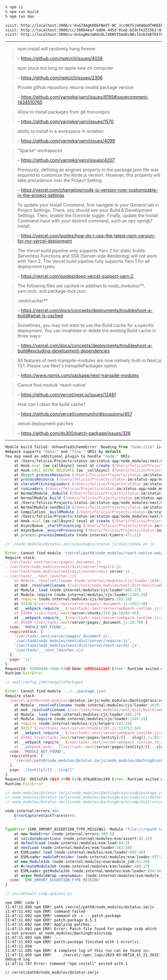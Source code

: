 ```bash
% npm ci
% npm run build
% npm run dev

visit: http://localhost:3000/c?d=G74AgK0ObFNmYT-WC_Jcc9KfSjHXAQo9THKEEbgPaJoItceMES-bUxr2Tj9efv447rRefBIUg9CEsSFyjBOFTRdZ9PH2wUOW8hVNYqIje3BC96mZ8uFogqM6k7gCCJnMHy4ulsmsgHTdeh5dAzTNNuG8m9XB8oVeildTCKlRhINnTZh4kAl5sP8SzBB4V2_I41a8PKl3mcS0z_eF5gA=#zQ3shY7r4cAdg4eUF5dfcuCqCFzWmdjHW4SX5hspM9ucAarfU
visit: http://localhost:3000/cc/30804ea7-bd66-4d5d-91eb-b2dcfe2515b3?d=G5EBYCwOMrkec8PbsvkGVxRnInqDN3deAUebRefR-VRkKX2Lwov4MpDwMxkfQRPD49F0k4Sf-ry6-Afpu3HhmwAlpZ1Ojr8DW1uUWCAYYC2BBPOUchsDx3HqUWgXZfSxrjPnLLpPztKMUqbA5QIbjyA2OBqQyfjhy8ViMNIhTbeeR1cHh0a94twfIw-WLbRUvBpCSPYkSozlxBBzMiAP9l-c4QJrahWt-a14eULvHDnr13hu-7cAPSZdhQuX5KrK8tCyzB3qBTf2taCfNIs_d5HkynMDq6wB#zQ3shY7r4cAdg4eUF5dfcuCqCFzWmdjHW4SX5hspM9ucAarfU
visit: http://localhost:3000/u?d=GxgBoJwHdsOLl4DWt55mGELN6clGsb1UKTEkT0KUMDfwhWFpUyWH_cefTnvlcSf2JUXCOAWoY5ywzry-LnJ-PjgOGT1Pkb8riQp7ghv6Zu-x70x4m8lncZaRWpDN-sEfT85idUCWvppT_QFNa2A6J3Gr69UJGvWmL3S4DBwX2Jr7LBTNOvFPo6lejNUb-xizlAMUTrokunCH-qNmgtU6UK0J6Vkn8Ce35XGBFObxpxnAtnC_J_D-SrBCBnjiUlwH0ViNr3lHBg==#zQ3shUHp2rAM1yqBYeo6LhFbtrozG5mZeA6cRoGohsudtsieT
```

---

> npm install will randomly hang forever
>
> – <https://github.com/npm/cli/issues/4028>

> npm stuck too long on apple new m1 computer
>
> – <https://github.com/npm/cli/issues/2306>

> Private github repository returns invalid package version
>
> – <https://github.com/yarnpkg/yarn/issues/6195#issuecomment-1434510765>

> Allow to install packages from git monorepos
>
> – <https://github.com/yarnpkg/yarn/issues/1570>

> ability to install in a workspace in isolation
>
> – <https://github.com/yarnpkg/yarn/issues/4099>

> "Sparse" workspaces
>
> – <https://github.com/yarnpkg/yarn/issues/4207>

> Previously, defining an engines property in the package.json file was required to customize the Node.js version. However, this property will take precedence over the Project Setting.
>
> – <https://vercel.com/changelog/node-js-version-now-customizable-in-the-project-settings>

> To update your Install Command, first navigate to your General tab in Project Settings. There, you should see your Build & Development Settings. Then, enable the Override toggle. Finally, update the Install Command input with your desired command, such as npx npm@7 install.
>
> – <https://vercel.com/guides/how-do-i-use-the-latest-npm-version-for-my-vercel-deployment>

> The Vercel build pipeline only supports Yarn 2 for static builds. Serverless Functions and SSR (Server-side Rendering) will not work with Yarn 2. The Vercel build pipeline fully supports Yarn 1 for all deployment types.
>
> – <https://vercel.com/guides/does-vercel-support-yarn-2>

> The following files are cached in addition to node_modules/**, yarn.lock, and package-lock.json.
>
> .next/cache/**
>
> – <https://vercel.com/docs/concepts/deployments/troubleshoot-a-build#what-is-cached>

> Sometimes, you may not want to use the Build cache for a specific deployment. You can invalidate or delete the existing Build cache in three ways:
>
> – <https://vercel.com/docs/concepts/deployments/troubleshoot-a-build#excluding-development-dependencies>

> All features of next-transpile-modules are now natively built-in Next.js 13.1. Please use Next's transpilePackages option
>
> – <https://www.npmjs.com/package/next-transpile-modules>

> Cannot find module 'react-native'
>
> – <https://github.com/vercel/next.js/issues/12481>

> How can I clean the build cache?
>
> – <https://github.com/vercel/community/discussions/457>

> vercel deployment patches
>
> – <https://github.com/ds300/patch-package/issues/326>

---

```js
Module build failed: UnhandledSchemeError: Reading from "node:zlib" is not handled by plugins (Unhandled scheme).
Webpack supports "data:" and "file:" URIs by default.
You may need an additional plugin to handle "node:" URIs.
    at /Users/felicio/Projects/status-im/status-app/node_modules/next/dist/compiled/webpack/bundle5.js:28:395974
    at Hook.eval [as callAsync] (eval at create (/Users/felicio/Projects/status-im/status-app/node_modules/next/dist/compiled/webpack/bundle5.js:13:28771), <anonymous>:6:1)
    at Hook.CALL_ASYNC_DELEGATE [as _callAsync] (/Users/felicio/Projects/status-im/status-app/node_modules/next/dist/compiled/webpack/bundle5.js:13:25925)
    at Object.processResource (/Users/felicio/Projects/status-im/status-app/node_modules/next/dist/compiled/webpack/bundle5.js:28:395899)
    at processResource (/Users/felicio/Projects/status-im/status-app/node_modules/next/dist/compiled/webpack/bundle5.js:1:280173)
    at iteratePitchingLoaders (/Users/felicio/Projects/status-im/status-app/node_modules/next/dist/compiled/webpack/bundle5.js:1:279532)
    at runLoaders (/Users/felicio/Projects/status-im/status-app/node_modules/next/dist/compiled/webpack/bundle5.js:1:283436)
    at NormalModule._doBuild (/Users/felicio/Projects/status-im/status-app/node_modules/next/dist/compiled/webpack/bundle5.js:28:395761)
    at NormalModule.build (/Users/felicio/Projects/status-im/status-app/node_modules/next/dist/compiled/webpack/bundle5.js:28:397789)
    at /Users/felicio/Projects/status-im/status-app/node_modules/next/dist/compiled/webpack/bundle5.js:28:81243
    at NormalModule.needBuild (/Users/felicio/Projects/status-im/status-app/node_modules/next/dist/compiled/webpack/bundle5.js:28:401902)
    at Compilation._buildModule (/Users/felicio/Projects/status-im/status-app/node_modules/next/dist/compiled/webpack/bundle5.js:28:80960)
    at /Users/felicio/Projects/status-im/status-app/node_modules/next/dist/compiled/webpack/bundle5.js:28:1301554
    at Hook.eval [as callAsync] (eval at create (/Users/felicio/Projects/status-im/status-app/node_modules/next/dist/compiled/webpack/bundle5.js:13:28771), <anonymous>:6:1)
    at AsyncQueue._startProcessing (/Users/felicio/Projects/status-im/status-app/node_modules/next/dist/compiled/webpack/bundle5.js:28:1301425)
    at AsyncQueue._ensureProcessing (/Users/felicio/Projects/status-im/status-app/node_modules/next/dist/compiled/webpack/bundle5.js:28:1301274)
    at process.processImmediate (node:internal/timers:471:21)

// ./node_modules/@status-im/js/packages/status-js/dist/index.es.js
```

```js
Error: Cannot find module '/vercel/path0/node_modules/react-native-web/dist/cjs/exports/createElement'
Require stack:
- /var/task/.next/server/pages/_document.js
- /var/task/node_modules/next/dist/server/require.js
- /var/task/node_modules/next/dist/server/next-server.js
- /var/task/___next_launcher.cjs
    at Module._resolveFilename (node:internal/modules/cjs/loader:1039:15)
    at mod._resolveFilename (/var/task/node_modules/next/dist/build/webpack/require-hook.js:23:32)
    at Module._load (node:internal/modules/cjs/loader:885:27)
    at Module.require (node:internal/modules/cjs/loader:1105:19)
    at require (node:internal/modules/cjs/helpers:103:18)
    at 33330 (/var/task/.next/server/pages/_document.js:1032:18)
    at __webpack_require__ (/var/task/.next/server/webpack-runtime.js:25:43)
    at 83849 (/var/task/.next/server/chunks/318.js:10285:45)
    at __webpack_require__ (/var/task/.next/server/webpack-runtime.js:25:43)
    at 95209 (/var/task/.next/server/pages/_document.js:20:70) {
  code: 'MODULE_NOT_FOUND',
  requireStack: [
    '/var/task/.next/server/pages/_document.js',
    '/var/task/node_modules/next/dist/server/require.js',
    '/var/task/node_modules/next/dist/server/next-server.js',
    '/var/task/___next_launcher.cjs'
  ],
  page: '/c'
}
RequestId: 95899430-7666-47cd-bbde-7a5951e11a1f Error: Runtime exited with error: exit status 1
Runtime.ExitError

// next.config.js#transpilePackages
```

```js
Error: Cannot find module '../../package.json'
Require stack:
- /vercel/path0/node_modules/@status-im/js/node_modules/@achingbrain/ssdp/dist/src/default-ssdp-options.js
    at Module._resolveFilename (node:internal/modules/cjs/loader:1039:15)
    at mod._resolveFilename (/var/task/node_modules/next/dist/build/webpack/require-hook.js:23:32)
    at Module._load (node:internal/modules/cjs/loader:885:27)
    at Module.require (node:internal/modules/cjs/loader:1105:19)
    at require (node:internal/modules/cjs/helpers:103:18)
    at 92217 (/var/task/.next/server/chunks/197.js:113712:34)
    at __webpack_require__ (/var/task/.next/server/webpack-runtime.js:25:43)
    at 45461 (/var/task/.next/server/pages/[entity]/[[...slug]].js:92:16)
    at __webpack_require__ (/var/task/.next/server/webpack-runtime.js:25:43)
    at __webpack_exec__ (/var/task/.next/server/pages/[entity]/[[...slug]].js:841:39) {
  code: 'MODULE_NOT_FOUND',
  requireStack: [
    '/vercel/path0/node_modules/@status-im/js/node_modules/@achingbrain/ssdp/dist/src/default-ssdp-options.js'
  ],
  page: '/[entity]/[[...slug]]'
}
RequestId: db57a7d9-6b13-49f0-814b-d76a683ac249 Error: Runtime exited with error: exit status 1
Runtime.ExitError

// node_modules/@status-im/js/node_modules/@achingbrain/ssdp/package.json
// node_modules/@status-im/js/node_modules/@achingbrain/ssdp/src/default-ssdp-options.ts
// node_modules/@status-im/js/node_modules/@achingbrain/ssdp/dist/src/default-ssdp-options.js
```

```js
node:internal/errors:484
    ErrorCaptureStackTrace(err);
    ^

TypeError [ERR_IMPORT_ASSERTION_TYPE_MISSING]: Module "file:///<path-to-clone>/ssdp/dist/package.json" needs an import assertion of type "json"
    at new NodeError (node:internal/errors:393:5)
    at validateAssertions (node:internal/modules/esm/assert:82:15)
    at defaultLoad (node:internal/modules/esm/load:84:3)
    at nextLoad (node:internal/modules/esm/loader:163:28)
    at ESMLoader.load (node:internal/modules/esm/loader:605:26)
    at ESMLoader.moduleProvider (node:internal/modules/esm/loader:457:22)
    at new ModuleJob (node:internal/modules/esm/module_job:63:26)
    at #createModuleJob (node:internal/modules/esm/loader:480:17)
    at ESMLoader.getModuleJob (node:internal/modules/esm/loader:434:34)
    at async ModuleWrap.<anonymous> (node:internal/modules/esm/module_job:78:21) {
  code: 'ERR_IMPORT_ASSERTION_TYPE_MISSING'
}

// src/default-ssdp-options.ts
```

```shell
npm ERR! code 1
11:47:11.690 npm ERR! path /vercel/path0/node_modules/@status-im/js
11:47:11.692 npm ERR! command failed
11:47:11.692 npm ERR! command sh -c -- patch-package
11:47:11.692 npm ERR! patch-package 6.5.1
11:47:11.692 npm ERR! Applying patches...
11:47:11.692 npm ERR! Error: Patch file found for package ssdp which is not present at node_modules/@achingbrain/ssdp
11:47:11.693 npm ERR! ---
11:47:11.693 npm ERR! patch-package finished with 1 error(s).
11:47:11.694
11:47:11.695 npm ERR! A complete log of this run can be found in:
11:47:11.695 npm ERR!     /vercel/.npm/_logs/2023-03-06T10_41_21_363Z-debug-0.log
11:47:11.747 Error: Command "npm install" exited with 1

// vercel/path0/node_modules/@status-im/js
```
